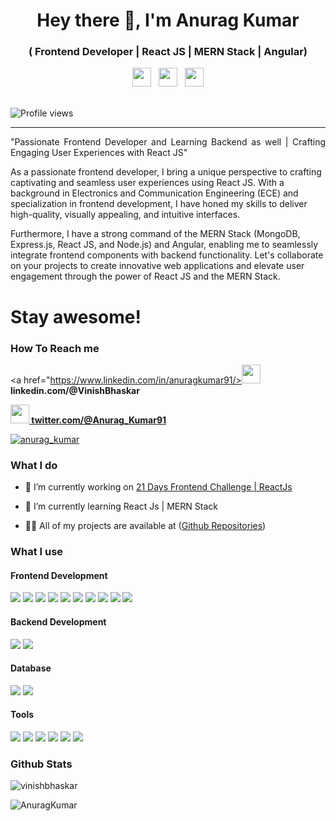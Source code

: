 <h1 align="center">Hey there 👋, I'm Anurag Kumar </h1>
<h3 align="center">( Frontend Developer | React JS | MERN Stack | Angular)</h3>
<p align='center'>
<a href="https://www.linkedin.com/in/anuragkumar91/"><img height="30" src="https://github.com/WaylonWalker/WaylonWalker/blob/main/icon/linkedin.png?raw=true"></a>&nbsp;&nbsp;
<a href="https://twitter.com/Anurag_Kumar91"><img height="30" src="https://github.com/WaylonWalker/WaylonWalker/blob/main/icon/twitter.png?raw=true"></a>&nbsp;&nbsp;
<a href="https://www.instagram.com/anurag_k9/"><img height="30" src="https://github.com/WaylonWalker/WaylonWalker/blob/main/icon/instagram.jpg?raw=true"></a>
</p>
<br>
<img src="https://gpvc.arturio.dev/vinishbhaskar" alt="Profile views"/>

---
<p align="justify">"Passionate Frontend Developer and Learning Backend as well | Crafting Engaging User Experiences with React JS"

As a passionate frontend developer, I bring a unique perspective to crafting captivating and seamless user experiences using React JS. With a background in Electronics and Communication Engineering (ECE) and specialization in frontend development, I have honed my skills to deliver high-quality, visually appealing, and intuitive interfaces.

Furthermore, I have a strong command of the MERN Stack (MongoDB, Express.js, React JS, and Node.js) and Angular, enabling me to seamlessly integrate frontend components with backend functionality. Let's collaborate on your projects to create innovative web applications and elevate user engagement through the power of React JS and the MERN Stack.</p>

# Stay awesome!

### How To Reach me

<a href="https://www.linkedin.com/in/anuragkumar91/><img height="30" src="https://github.com/WaylonWalker/WaylonWalker/blob/main/icon/linkedin.png?raw=true">  <b> linkedin.com/@VinishBhaskar </b></a> <br>

<a href="https://twitter.com/Anurag_Kumar91"><img height="30" src="https://github.com/WaylonWalker/WaylonWalker/blob/main/icon/twitter.png?raw=true"><b> twitter.com/@Anurag_Kumar91</b> </a> <br>

<!-- <a href="https://instagram.com/anurag_kumar"><img height="30" src="https://github.com/WaylonWalker/WaylonWalker/blob/main/icon/instagram.jpg?raw=true"> -->
<p align="left"> <a href="https://twitter.com/Anurag_Kumar91" target="blank"><img src="https://img.shields.io/twitter/follow/anurag_kumar?logo=twitter&style=for-the-badge" alt="anurag_kumar" /></a> 

### What I do

- 🔭 I’m currently working on [21 Days Frontend Challenge | ReactJs ](https://github.com/AnuragKumar91/21-Day-Frontend-Challenge)

- 🌱 I’m currently learning React Js | MERN Stack

<!-- - 👯 I’m looking to collaborate on **.....** -->

<!-- - 🤝 I’m looking for help with **.....** -->

- 👨‍💻 All of my projects are available at ([Github Repositories](https://github.com/AnuragKumar91?tab=repositories))

### What I use

#### Frontend Development

[<img src="https://img.shields.io/badge/HTML5-E34F26?style=for-the-badge&logo=html5&logoColor=white" />]()
[<img src="https://img.shields.io/badge/CSS3-1572B6?style=for-the-badge&logo=css3&logoColor=white" />]()
[<img src="https://img.shields.io/badge/React-20232A?style=for-the-badge&logo=react&logoColor=61DAFB" />]()
[<img src="https://img.shields.io/badge/Redux-593D88?style=for-the-badge&logo=redux&logoColor=white" />]()
[<img src="https://img.shields.io/badge/Sass-CC6699?style=for-the-badge&logo=sass&logoColor=white" />]()
[<img src="https://img.shields.io/badge/JavaScript-F7DF1E?style=for-the-badge&logo=javascript&logoColor=black" />]()
[<img src="https://img.shields.io/badge/TypeScript-007ACC?style=for-the-badge&logo=typescript&logoColor=white" />]()
[<img src="https://img.shields.io/badge/Material--UI-0081CB?style=for-the-badge&logo=material-ui&logoColor=white" />]()
[<img src="https://img.shields.io/badge/Tailwind_CSS-38B2AC?style=for-the-badge&logo=tailwind-css&logoColor=white" />]()
[<img src="https://img.shields.io/badge/next.js-000000?style=for-the-badge&logo=next.js&logoColor=white" />]()

#### Backend Development

[<img src="https://img.shields.io/badge/Node.js-43853D?style=for-the-badge&logo=node.js&logoColor=white" />]()
[<img src="https://img.shields.io/badge/Express.js-000000?style=for-the-badge&logo=express&logoColor=white" />]()
<!-- [<img src="https://img.shields.io/badge/nestjs-%23E0234E.svg?style=for-the-badge&logo=nestjs&logoColor=white" />]() -->

#### Database

[<img src="https://img.shields.io/badge/MongoDB-4EA94B?style=for-the-badge&logo=mongodb&logoColor=white" />]()
[<img src="https://img.shields.io/badge/mysql-%2300f.svg?style=for-the-badge&logo=mysql&logoColor=white" />]()


#### Tools

[<img src="https://img.shields.io/badge/npm-CB3837?style=for-the-badge&logo=npm&logoColor=white" />]()
[<img src="https://img.shields.io/badge/Postman-FF6C37?style=for-the-badge&logo=Postman&logoColor=white" />]()
[<img src="https://img.shields.io/badge/Visual_Studio_Code-0078D4?style=for-the-badge&logo=visual%20studio%20code&logoColor=white" />]()
[<img src="https://img.shields.io/badge/GitHub-100000?style=for-the-badge&logo=github&logoColor=white" />]()
[<img src="https://img.shields.io/badge/Figma-F24E1E?style=for-the-badge&logo=figma&logoColor=white" />]()
[<img src="https://img.shields.io/badge/Canva-%2300C4CC.svg?style=for-the-badge&logo=Canva&logoColor=white" />]()

### Github Stats

<p>&nbsp;<img align="left" src="https://github-readme-stats.vercel.app/api?username=
AnuragKumar91&show_icons=true&theme=radical" alt="vinishbhaskar" /></p>

<p><img align="center" src="https://github-readme-stats.vercel.app/api/top-langs?username=
AnuragKumar91&show_icons=true&locale=en&layout=compact" alt="
AnuragKumar" /></p>
